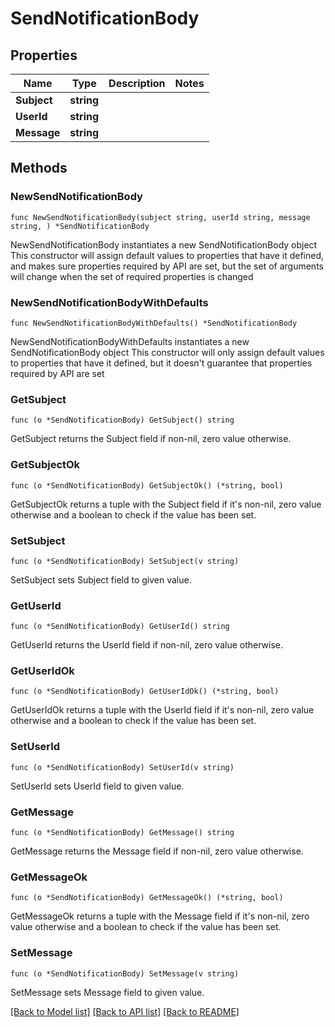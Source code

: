 # SendNotificationBody

## Properties

Name | Type | Description | Notes
------------ | ------------- | ------------- | -------------
**Subject** | **string** |  | 
**UserId** | **string** |  | 
**Message** | **string** |  | 

## Methods

### NewSendNotificationBody

`func NewSendNotificationBody(subject string, userId string, message string, ) *SendNotificationBody`

NewSendNotificationBody instantiates a new SendNotificationBody object
This constructor will assign default values to properties that have it defined,
and makes sure properties required by API are set, but the set of arguments
will change when the set of required properties is changed

### NewSendNotificationBodyWithDefaults

`func NewSendNotificationBodyWithDefaults() *SendNotificationBody`

NewSendNotificationBodyWithDefaults instantiates a new SendNotificationBody object
This constructor will only assign default values to properties that have it defined,
but it doesn't guarantee that properties required by API are set

### GetSubject

`func (o *SendNotificationBody) GetSubject() string`

GetSubject returns the Subject field if non-nil, zero value otherwise.

### GetSubjectOk

`func (o *SendNotificationBody) GetSubjectOk() (*string, bool)`

GetSubjectOk returns a tuple with the Subject field if it's non-nil, zero value otherwise
and a boolean to check if the value has been set.

### SetSubject

`func (o *SendNotificationBody) SetSubject(v string)`

SetSubject sets Subject field to given value.


### GetUserId

`func (o *SendNotificationBody) GetUserId() string`

GetUserId returns the UserId field if non-nil, zero value otherwise.

### GetUserIdOk

`func (o *SendNotificationBody) GetUserIdOk() (*string, bool)`

GetUserIdOk returns a tuple with the UserId field if it's non-nil, zero value otherwise
and a boolean to check if the value has been set.

### SetUserId

`func (o *SendNotificationBody) SetUserId(v string)`

SetUserId sets UserId field to given value.


### GetMessage

`func (o *SendNotificationBody) GetMessage() string`

GetMessage returns the Message field if non-nil, zero value otherwise.

### GetMessageOk

`func (o *SendNotificationBody) GetMessageOk() (*string, bool)`

GetMessageOk returns a tuple with the Message field if it's non-nil, zero value otherwise
and a boolean to check if the value has been set.

### SetMessage

`func (o *SendNotificationBody) SetMessage(v string)`

SetMessage sets Message field to given value.



[[Back to Model list]](../README.md#documentation-for-models) [[Back to API list]](../README.md#documentation-for-api-endpoints) [[Back to README]](../README.md)


